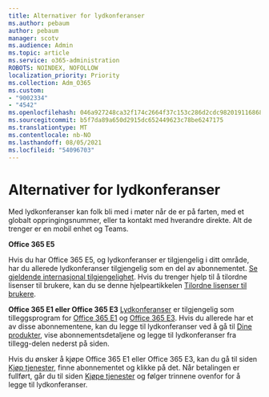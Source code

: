 ```yaml
---
title: Alternativer for lydkonferanser
ms.author: pebaum
author: pebaum
manager: scotv
ms.audience: Admin
ms.topic: article
ms.service: o365-administration
ROBOTS: NOINDEX, NOFOLLOW
localization_priority: Priority
ms.collection: Adm_O365
ms.custom:
- "9002334"
- "4542"
ms.openlocfilehash: 046a927248ca32f174c2664f37c153c286d2cdc982019116868bd0c2e85fe063
ms.sourcegitcommit: b5f7da89a650d2915dc652449623c78be6247175
ms.translationtype: MT
ms.contentlocale: nb-NO
ms.lasthandoff: 08/05/2021
ms.locfileid: "54096703"
---
```

# <a name="options-for-audio-conferencing"></a>Alternativer for lydkonferanser

Med lydkonferanser kan folk bli med i møter når de er på farten, med et globalt oppringingsnummer, eller ta kontakt med hverandre direkte. Alt de trenger er en mobil enhet og Teams.

**Office 365 E5**

Hvis du har Office 365 E5, og lydkonferanser er tilgjengelig i ditt område, har du allerede lydkonferanser tilgjengelig som en del av abonnementet. [Se gjeldende internasjonal tilgjengelighet](https://go.microsoft.com/fwlink/p/?LinkID=839556). Hvis du trenger hjelp til å tilordne lisenser til brukere, kan du se denne hjelpeartikkelen [Tilordne lisenser til brukere](https://docs.microsoft.com/microsoft-365/admin/manage/assign-licenses-to-users).

**Office 365 E1 eller Office 365 E3**
[Lydkonferanser](https://docs.microsoft.com/microsoftteams/audio-conferencing-in-office-365) er tilgjengelig som tilleggsprogram for [Office 365 E1](https://www.microsoft.com/microsoft-365/business/office-365-enterprise-e1-business-software) og [Office 365 E3](https://www.microsoft.com/microsoft-365/business/office-365-enterprise-e3-business-software).  Hvis du allerede har et av disse abonnementene, kan du legge til lydkonferanser ved å gå til [Dine produkter](https://go.microsoft.com/fwlink/p/?linkid=842054), vise abonnementsdetaljene og legge til lydkonferanser fra tillegg-delen nederst på siden.

Hvis du ønsker å kjøpe Office 365 E1 eller Office 365 E3, kan du gå til siden [Kjøp tjenester](https://go.microsoft.com/fwlink/p/?linkid=868433), finne abonnementet og klikke på det.  Når betalingen er fullført, går du til siden [Kjøpe tjenester](https://go.microsoft.com/fwlink/p/?linkid=868433) og følger trinnene ovenfor for å legge til lydkonferanser.

